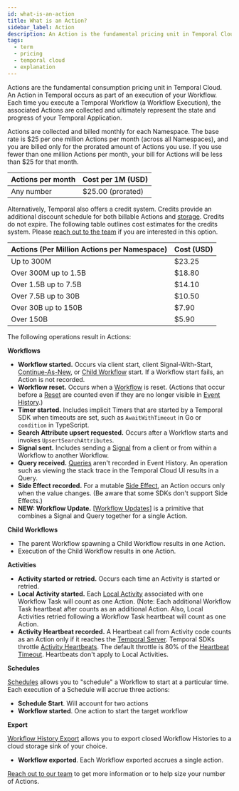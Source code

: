 ```yaml
---
id: what-is-an-action
title: What is an Action?
sidebar_label: Action
description: An Action is the fundamental pricing unit in Temporal Cloud.
tags:
  - term
  - pricing
  - temporal cloud
  - explanation
---
```


Actions are the fundamental consumption pricing unit in Temporal Cloud.
An Action in Temporal occurs as part of an execution of your Workflow.
Each time you execute a Temporal Workflow (a Workflow Execution), the associated Actions are collected and ultimately represent the state and progress of your Temporal Application.

Actions are collected and billed monthly for each Namespace. The base rate is $25 per one million Actions per month (across all Namespaces), and you are billed only for the prorated amount of Actions you use. If you use fewer than one million Actions per month, your bill for Actions will be less than $25 for that month.

| **Actions per month** | **Cost per 1M (USD)** |
| --------------------- | --------------------- |
| Any number            | $25.00 (prorated)     |

Alternatively, Temporal also offers a credit system. Credits provide an additional discount schedule for both billable Actions and [storage](/cloud/pricing-storage).
Credits do not expire.
The following table outlines cost estimates for the credits system.
Please [reach out to the team](https://pages.temporal.io/contact-us) if you are interested in this option.

| **Actions (Per Million Actions per Namespace)** | **Cost (USD)** |
| ----------------------------------------------- | -------------- |
| Up to 300M                                      | $23.25         |
| Over 300M up to 1.5B                            | $18.80         |
| Over 1.5B up to 7.5B                            | $14.10         |
| Over 7.5B up to 30B                             | $10.50         |
| Over 30B up to 150B                             | $7.90          |
| Over 150B                                       | $5.90          |

The following operations result in Actions:

**Workflows**

- **Workflow started.**
  Occurs via client start, client Signal-With-Start, [Continue-As-New](/concepts/what-is-continue-as-new), or [Child Workflow](/concepts/what-is-a-child-workflow-execution) start.
  If a Workflow start fails, an Action is not recorded.
- **Workflow reset.**
  Occurs when a [Workflow](/concepts/what-is-a-workflow) is reset.
  (Actions that occur before a [Reset](/concepts/what-is-a-reset) are counted even if they are no longer visible in [Event History](/concepts/what-is-an-event-history).)
- **Timer started.**
  Includes implicit Timers that are started by a Temporal SDK when timeouts are set, such as `AwaitWithTimeout` in Go or `condition` in TypeScript.
- **Search Attribute upsert requested.**
  Occurs after a Workflow starts and invokes `UpsertSearchAttributes`.
- **Signal sent.**
  Includes sending a [Signal](/concepts/what-is-a-signal) from a client or from within a Workflow to another Workflow.
- **Query received.** [Queries](/concepts/what-is-a-query) aren't recorded in Event History.
  An operation such as viewing the stack trace in the Temporal Cloud UI results in a Query.
- **Side Effect recorded.**
  For a mutable [Side Effect](/concepts/what-is-a-side-effect), an Action occurs only when the value changes.
  (Be aware that some SDKs don't support Side Effects.)
- **NEW: Workflow Update.** [[Workflow Updates](/concepts/what-is-an-update)] is a primitive that combines a Signal and Query together for a single Action.

**Child Workflows**

- The parent Workflow spawning a Child Workflow results in one Action.
- Execution of the Child Workflow results in one Action.

**Activities**

- **Activity started or retried.**
  Occurs each time an Activity is started or retried.
- **Local Activity started.** Each [Local Activity](/concepts/what-is-a-local-activity) associated with one Workflow Task will count as one Action. (Note: Each additional Workflow Task heartbeat after counts as an additional Action. Also, Local Activities retried following a Workflow Task heartbeat will count as one Action.
- **Activity Heartbeat recorded.**
  A Heartbeat call from Activity code counts as an Action only if it reaches the [Temporal Server](/concepts/what-is-the-temporal-server).
  Temporal SDKs throttle [Activity Heartbeats](/concepts/what-is-an-activity-heartbeat).
  The default throttle is 80% of the [Heartbeat Timeout](/concepts/what-is-a-heartbeat-timeout).
  Heartbeats don't apply to Local Activities.

**Schedules**

[Schedules](/concepts/what-is-a-schedule) allows you to "schedule" a Workflow to start at a particular time. Each execution of a Schedule will accrue three actions:

- **Schedule Start**. Will account for two actions
- **Workflow started**. One action to start the target workflow

**Export**

[Workflow History Export](/cloud/what-is-workflow-history-export) allows you to export closed Workflow Histories to a cloud storage sink of your choice.

- **Workflow exported**. Each Workflow exported accrues a single action.

[Reach out to our team](https://pages.temporal.io/contact-us) to get more information or to help size your number of Actions.
